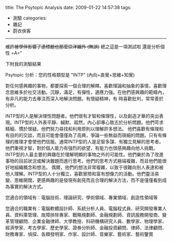 title: The Psytopic Analysis
date: 2009-01-22 14:57:38
tags:
- 測驗
categories:
- 雜記
- 蔚衣俠客
---

<span style="text-decoration: line-through;">或許被學伴影響了連標題也那麼崇洋媚外 (無誤)</span>
總之這是一項測試啦
還是分析個性 =A="

下附我的測驗結果

<!-- more -->

Psytopic 分析：您的性格類型是 "INTP" (內向+直覺+思維+知覺)

對任何感興趣的事物，都要探索一個合理的解釋。喜歡理論和抽象的事情，喜歡理念思維多於社交活動。沉靜，滿足，有彈性，適應力強。在他們感興趣的範疇內，有非凡的能力去專注而深入地解決問題。有懷疑精神，有 時喜歡批判，常常善於分析。

INTP型的人是解決理性問題者。他們很有才智和條理性，以及創造才華的突出表現。INTP型的人外表平靜、緘默、超然，內心卻專心致志於分析問題。他們苛求精細、慣於懷疑。他們努力尋找和利用原則以理解許多想法。 他們喜歡有條理和有目的的交談，而且可能會僅僅為了高興，爭論一些無益而瑣細的問題。只有有條理的推理才會使他們信服。通常INTP型的人是足智多謀、有獨立見解的思考者。他們重視才智，對於個人能力有強烈的欲望，有能力也很感興趣向他人挑戰。 INTP型的人最主要的興趣在於理解明顯的事物之外的可能性。他們樂於為了改進事物的目前狀況或解決難題而進行思考。他們的思考方式極端複雜，而且他們能很好地組織概念和想法。 偶爾，他們的想法非常複雜，以致于很難向別人表達和被他人理解。INTP型的人十分獨立，喜歡冒險和富有想像力的活動。他們靈活易變、思維開闊，更感興趣的是發現有創見而且合理的解決方法，而不是僅僅看到成為事實的解決方式。

您適合的領域有：電腦技術、理論研究、學術領域、專業領域、創造性領域等

您適合的職業有：電腦軟體設計師、系統分析人員、電腦程式員、研究開發專業人員、資料庫管理、故障排除專家、戰略規劃師、金融規劃師、資訊服務開發商、變革管理顧問、企業金融律師、大學教授、科研機構研究人員、數學家、物理學家、經濟學家、考古學家、歷史學家、證券分析師、金融投資顧問、律師、法律顧問、財務專家、偵探、各類發明家、作家、設計師、音樂家、藝術家、藝術鑒賞